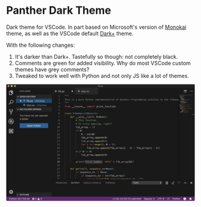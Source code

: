 # Panther Dark Theme

Dark theme for VSCode. In part based on Microsoft's version of [Monokai](https://github.com/Microsoft/vscode/tree/master/extensions/theme-monokai) theme, as well as the VSCode default [Dark+](https://github.com/Microsoft/vscode/blob/master/extensions/theme-defaults/themes/dark_plus.json) theme.

With the following changes:

1. It's darker than Dark+. Tastefully so though: not completely black.
2. Comments are green for added visibility. Why do most VSCode custom themes have grey comments?
3. Tweaked to work well with Python and not only JS like a lot of themes.

![Screenshot](screenshot.png)
